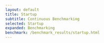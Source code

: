 ```yaml
---
layout: default
title: Startup
subtitle: Continuous Benchmarking
selected: Startup
expanded: Benchmarking
benchmark: /benchmark_results/startup.html
---
```

